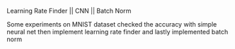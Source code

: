 Learning Rate Finder || CNN || Batch Norm


Some experiments on MNIST dataset
checked the accuracy with simple neural net then implement learning rate finder
and lastly implemented batch norm
